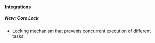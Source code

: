 
#### Integrations
##### New: Core Lock
- Locking mechanism that prevents concurrent execution of different tasks.
